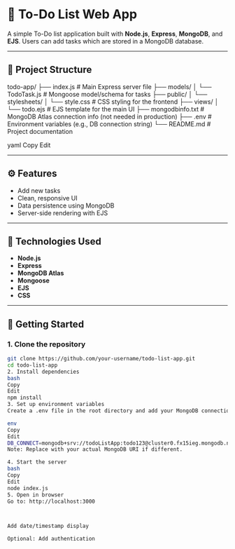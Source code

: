 # 📝 To-Do List Web App

A simple To-Do list application built with **Node.js**, **Express**, **MongoDB**, and **EJS**. Users can add tasks which are stored in a MongoDB database.

---

## 📂 Project Structure

todo-app/
├── index.js                         # Main Express server file
├── models/
│   └── TodoTask.js                 # Mongoose model/schema for tasks
├── public/
│   └── stylesheets/
│       └── style.css              # CSS styling for the frontend
├── views/
│   └── todo.ejs                   # EJS template for the main UI
├── mongodbinfo.txt                # MongoDB Atlas connection info (not needed in production)
├── .env                           # Environment variables (e.g., DB connection string)
└── README.md                      # Project documentation

yaml
Copy
Edit

---

## ⚙️ Features

- Add new tasks
- Clean, responsive UI
- Data persistence using MongoDB
- Server-side rendering with EJS

---

## 🧰 Technologies Used

- **Node.js**
- **Express**
- **MongoDB Atlas**
- **Mongoose**
- **EJS**
- **CSS**

---

## 🚀 Getting Started

### 1. Clone the repository

```bash
git clone https://github.com/your-username/todo-list-app.git
cd todo-list-app
2. Install dependencies
bash
Copy
Edit
npm install
3. Set up environment variables
Create a .env file in the root directory and add your MongoDB connection string:

env
Copy
Edit
DB_CONNECT=mongodb+srv://todoListApp:todo123@cluster0.fx15ieg.mongodb.net/?retryWrites=true&w=majority&appName=Cluster0
Note: Replace with your actual MongoDB URI if different.

4. Start the server
bash
Copy
Edit
node index.js
5. Open in browser
Go to: http://localhost:3000



Add date/timestamp display

Optional: Add authentication

